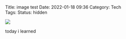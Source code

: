 Title: image test
Date: 2022-01-18 09:36
Category: Tech	
Tags: 
Status: hidden

![](paperplane.png)

today i learned


